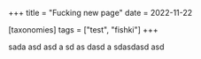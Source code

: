 +++ title = "Fucking new page" date = 2022-11-22

[taxonomies] tags = ["test", "fishki"] +++

sada
asd
asd
a
sd
as
dasd
a
sdasdasd
asd


